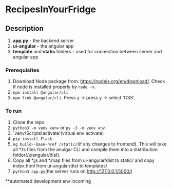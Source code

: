 # RecipesInYourFridge

## Description

1. **app.py** - the backend server
2. **ui-angular** - the angular app
3. **template** and **static** folders - used for connection between server and angular app

### Prerequisites

1. Download Node package from: https://nodejs.org/en/download/. Check if node is installed properly by `node -v`.
2. `npm install @angular/cli`
3. `npm link @angular/cli`. Press y -> press y -> select 'CSS'.

### To run

1. Clone the repo
2. `python3 -m venv venv` or `py -3 -m venv env`
3. `venv\Scripts\activate'(virtual env activate)
4. `pip install Flask`
5. `ng build--base-href /static/`(if any changes to frontend). This will take all *.ts files from the anulgar CLI and compile them into a distribution folder(/uiangular/dist). 
6. Copy all *.js and *.map files from ui-angular/dist to static/ and copy index.html from ui-angular/dist to templates/ 
7. `python3 app.py`(the server runs on http://127.0.0.1:5000/)

**automated development env incoming 
